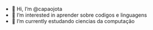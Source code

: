 - 👋 Hi, I’m @capaojota
- 👀 I’m interested in aprender sobre codigos e linguagens
- 🌱 I’m currently estudando ciencias da computação
  

<!---
capaojota/capaojota is a ✨ special ✨ repository because its `README.md` (this file) appears on your GitHub profile.
You can click the Preview link to take a look at your changes.
--->
